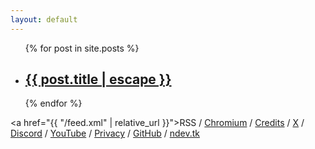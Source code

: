 ```yaml
---
layout: default
---
```


<div>
  <ul id="postLinks">
    {% for post in site.posts %}
      <li>
        <h2>
          <a href="{{ post.url | relative_url }}">{{ post.title | escape }}</a>
        </h2>
      </li>
    {% endfor %}
  </ul>
  
  <p1><a href="{{ "/feed.xml" | relative_url }}">RSS</a> / <a href="https://issues.chromium.org/issues?q=reporter:(ndevtk@protonmail.com)">Chromium</a> / <a href="https://ndevtk.github.io/writeups/credits/">Credits</a> / <a href="https://x.com/ndevtk">X</a> / <a href="https://discord.gg/AUJjpZHFbP">Discord</a> / <a href="https://www.youtube.com/@NDevTK">YouTube</a> / <a href="https://ndevtk.github.io/writeups/privacy/">Privacy</a> / <a href="https://ndevtk.github.io/writeups/privacy/">GitHub</a> / <a href="https://ndev.tk/">ndev.tk</a></p1><br>
</div>
